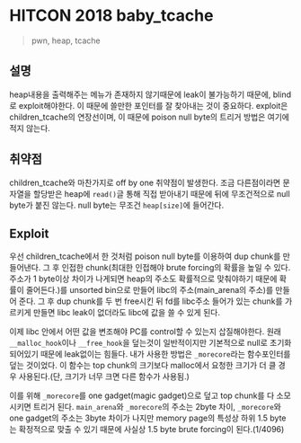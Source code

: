 # HITCON 2018 baby_tcache
> pwn, heap, tcache

## 설명
heap내용을 출력해주는 메뉴가 존재하지 않기때문에 leak이 불가능하기 때문에, blind로 exploit해야한다.
이 때문에 쓸만한 포인터를 잘 찾아내는 것이 중요하다.
exploit은 children_tcache의 연장선이며, 이 때문에 poison null byte의 트리거 방법은 여기에 적지 않는다.

## 취약점
children_tcache와 마찬가지로 off by one 취약점이 발생한다.
조금 다른점이라면 문자열을 할당받은 heap에 `read()`글 통해 직접 받아내기 때문에 뒤에 무조건적으로 null byte가 붙진 않는다.
null byte는 무조건 `heap[size]`에 들어간다.

## Exploit
우선 children_tcache에서 한 것처럼 poison null byte를 이용하여 dup chunk를 만들어낸다.
그 후 인접한 chunk(최대한 인접해야 brute forcing의 확률을 높일 수 있다. 주소가 1 byte이상 차이가 나게되면 heap의 주소도 확률적으로 맞춰야하기 때문에 확률이 줄어든다.)를 unsorted bin으로 만들어 libc의 주소(main_arena의 주소)를 만들어 준다.
그 후 dup chunk를 두 번 free시킨 뒤 fd를 libc주소 들어가 있는 chunk를 가르키게 만들면 libc leak이 없더라도 libc에 값을 쓸 수 있게 된다.

이제 libc 안에서 어떤 값을 변조해야 PC를 control할 수 있는지 삽질해야한다. 원래 `__malloc_hook`이나 `__free_hook`을 덮는것이 일반적이지만 기본적으로 null로 초기화 되어있기 때문에 leak없이는 힘들다.
내가 사용한 방법은 `_morecore`라는 함수포인터를 덮는 것이었다. 이 함수는 top chunk의 크기보다 malloc에서 요청한 크기가 더 클 경우 사용된다.(단, 크기가 너무 크면 다른 함수가 사용됨.)

이를 위해 `_morecore`를 one gadget(magic gadget)으로 덮고 top chunk를 다 소모시키면 트리거 된다.
`main_arena`와 `_morecore`의 주소는 2byte 차이, `_morecore`와 one gadget의 주소는 3byte 차이가 나지만 memory page의 특성상 하위 1.5 byte는 확정적으로 맞출 수 있기 때문에 사실상 1.5 byte brute forcing이 된다.(1/4096)


